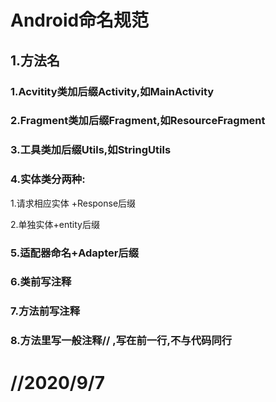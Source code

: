 # Android命名规范

## 1.方法名

### 1.Acvitity类加后缀Activity,如MainActivity

### 2.Fragment类加后缀Fragment,如ResourceFragment

### 3.工具类加后缀Utils,如StringUtils

### 4.实体类分两种:

1.请求相应实体 +Response后缀

2.单独实体+entity后缀

### 5.适配器命名+Adapter后缀



### 6.类前写注释

### 7.方法前写注释

### 8.方法里写一般注释// ,写在前一行,不与代码同行











# //2020/9/7